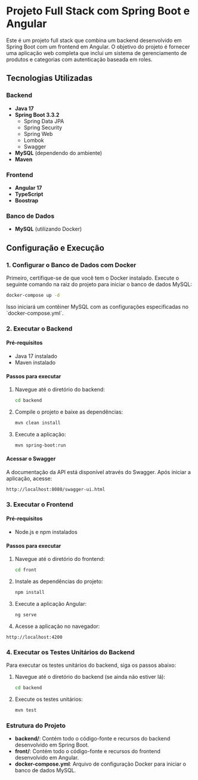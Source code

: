 
# Projeto Full Stack com Spring Boot e Angular

Este é um projeto full stack que combina um backend desenvolvido em Spring Boot com um frontend em Angular. O objetivo do projeto é fornecer uma aplicação web completa que inclui um sistema de gerenciamento de produtos e categorias com autenticação baseada em roles.

## Tecnologias Utilizadas

### Backend
- **Java 17**
- **Spring Boot 3.3.2**
  - Spring Data JPA
  - Spring Security
  - Spring Web
  - Lombok
  - Swagger
- **MySQL** (dependendo do ambiente)
- **Maven**

### Frontend
- **Angular 17**
- **TypeScript**
- **Boostrap**

### Banco de Dados
- **MySQL** (utilizando Docker)

## Configuração e Execução

### 1. Configurar o Banco de Dados com Docker

Primeiro, certifique-se de que você tem o Docker instalado. Execute o seguinte comando na raiz do projeto para iniciar o banco de dados MySQL:

```bash
docker-compose up -d
```

Isso iniciará um contêiner MySQL com as configurações especificadas no \`docker-compose.yml\`.

### 2. Executar o Backend

#### Pré-requisitos
- Java 17 instalado
- Maven instalado

#### Passos para executar
1. Navegue até o diretório do backend:
   ```bash
   cd backend
   ```
2. Compile o projeto e baixe as dependências:
   ```bash
   mvn clean install
   ```
3. Execute a aplicação:
   ```bash
   mvn spring-boot:run
   ```

#### Acessar o Swagger

A documentação da API está disponível através do Swagger. Após iniciar a aplicação, acesse:

```
http://localhost:8080/swagger-ui.html
```

### 3. Executar o Frontend

#### Pré-requisitos
- Node.js e npm instalados

#### Passos para executar
1. Navegue até o diretório do frontend:
   ```bash
   cd front
   ```
2. Instale as dependências do projeto:
   ```bash
   npm install
   ```
3. Execute a aplicação Angular:
   ```bash
   ng serve
   ```

4. Acesse a aplicação no navegador:

```
http://localhost:4200
```

### 4. Executar os Testes Unitários do Backend

Para executar os testes unitários do backend, siga os passos abaixo:

1. Navegue até o diretório do backend (se ainda não estiver lá):
   ```bash
   cd backend
   ```
2. Execute os testes unitários:
   ```bash
   mvn test
   ```

### Estrutura do Projeto

- **backend/**: Contém todo o código-fonte e recursos do backend desenvolvido em Spring Boot.
- **front/**: Contém todo o código-fonte e recursos do frontend desenvolvido em Angular.
- **docker-compose.yml**: Arquivo de configuração Docker para iniciar o banco de dados MySQL.

